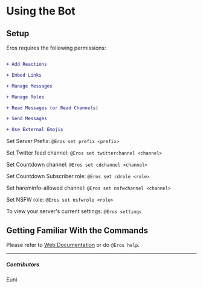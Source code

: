 # Using the Bot




## Setup


Eros requires the following permissions:

```diff

+ Add Reactions

+ Embed Links

+ Manage Messages

+ Manage Roles

+ Read Messages (or Read Channels)

+ Send Messages

+ Use External Emojis

```

Set Server Prefix: `@Eros set prefix <prefix>`

Set Twitter feed channel: `@Eros set twitterchannel <channel>`

Set Countdown channel: `@Eros set cdchannel <channel>`

Set Countdown Subscriber role: `@Eros set cdrole <role>`

Set hareminfo-allowed channel: `@Eros set nsfwchannel <channel>`

Set NSFW role: `@Eros set nsfwrole <role>`

To view your server's current settings: `@Eros settings`

## Getting Familiar With the Commands


Please refer to [Web Documentation](https://docs.thegzm.space/eros-bot/commands) or do `@Eros help`.


---

##### Contributors


Euni
